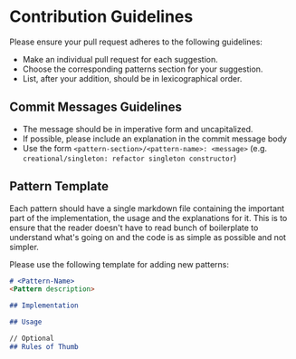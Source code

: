 # Contribution Guidelines

Please ensure your pull request adheres to the following guidelines:

- Make an individual pull request for each suggestion.
- Choose the corresponding patterns section for your suggestion.
- List, after your addition, should be in lexicographical order.

## Commit Messages Guidelines

- The message should be in imperative form and uncapitalized.
- If possible, please include an explanation in the commit message body
- Use the form `<pattern-section>/<pattern-name>: <message>` (e.g. `creational/singleton: refactor singleton constructor`)

## Pattern Template

Each pattern should have a single markdown file containing the important part of the implementation, the usage and the explanations for it. This is to ensure that the reader doesn't have to read bunch of boilerplate to understand what's going on and the code is as simple as possible and not simpler.

Please use the following template for adding new patterns:

```markdown
# <Pattern-Name>
<Pattern description>

## Implementation

## Usage

// Optional
## Rules of Thumb 
```
